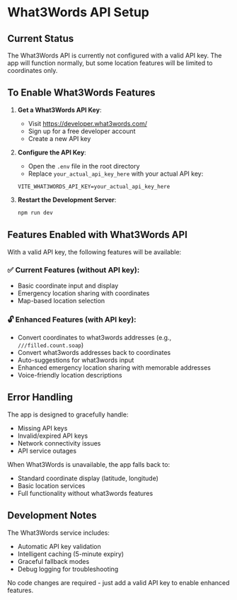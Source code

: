 # What3Words API Setup

## Current Status
The What3Words API is currently not configured with a valid API key. The app will function normally, but some location features will be limited to coordinates only.

## To Enable What3Words Features

1. **Get a What3Words API Key**:
   - Visit https://developer.what3words.com/
   - Sign up for a free developer account
   - Create a new API key

2. **Configure the API Key**:
   - Open the `.env` file in the root directory
   - Replace `your_actual_api_key_here` with your actual API key:
   ```
   VITE_WHAT3WORDS_API_KEY=your_actual_api_key_here
   ```

3. **Restart the Development Server**:
   ```bash
   npm run dev
   ```

## Features Enabled with What3Words API

With a valid API key, the following features will be available:

### ✅ Current Features (without API key):
- Basic coordinate input and display
- Emergency location sharing with coordinates
- Map-based location selection

### 🔓 Enhanced Features (with API key):
- Convert coordinates to what3words addresses (e.g., `///filled.count.soap`)
- Convert what3words addresses back to coordinates
- Auto-suggestions for what3words input
- Enhanced emergency location sharing with memorable addresses
- Voice-friendly location descriptions

## Error Handling

The app is designed to gracefully handle:
- Missing API keys
- Invalid/expired API keys
- Network connectivity issues
- API service outages

When What3Words is unavailable, the app falls back to:
- Standard coordinate display (latitude, longitude)
- Basic location services
- Full functionality without what3words features

## Development Notes

The What3Words service includes:
- Automatic API key validation
- Intelligent caching (5-minute expiry)
- Graceful fallback modes
- Debug logging for troubleshooting

No code changes are required - just add a valid API key to enable enhanced features.